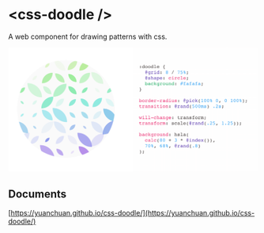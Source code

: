 # &lt;css-doodle /&gt;

A web component for drawing patterns with css.

<img src="screenshot/doodle.png" width="800px" />

## Documents
[https://yuanchuan.github.io/css-doodle/](https://yuanchuan.github.io/css-doodle/)
